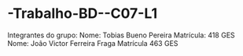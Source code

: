 # -Trabalho-BD--C07-L1
Integrantes do grupo:
Nome: Tobias Bueno Pereira 
Matrícula: 418 GES
Nome: João Victor Ferreira Fraga
Matrícula 463 GES
